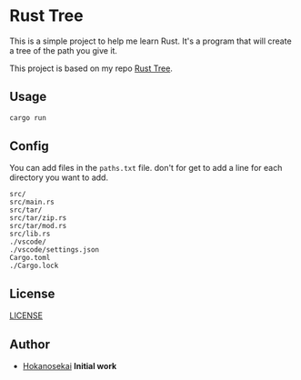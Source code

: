 # Rust Tree

This is a simple project to help me learn Rust. It's a program that will create a tree of the path you give it.

This project is based on my repo [Rust Tree](https://github.com/Hokanosekai/rust-tree).

## Usage

```bash
cargo run
```

## Config

You can add files in the `paths.txt` file. don't for get to add a line for each directory you want to add.

```text
src/
src/main.rs
src/tar/
src/tar/zip.rs
src/tar/mod.rs
src/lib.rs
./vscode/
./vscode/settings.json
Cargo.toml
./Cargo.lock
```

## License

[LICENSE](LICENSE)


## Author

- [Hokanosekai](https://github.com/Hokanosekai) **Initial work**
